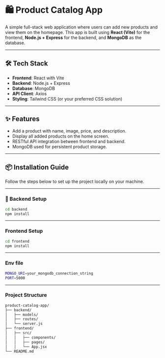 # 🛍️ Product Catalog App

A simple full-stack web application where users can add new products and view them on the homepage. This app is built using **React (Vite)** for the frontend, **Node.js + Express** for the backend, and **MongoDB** as the database.

---

## 🛠️ Tech Stack

- **Frontend**: React with Vite
- **Backend**: Node.js + Express
- **Database**: MongoDB
- **API Client**: Axios
- **Styling**: Tailwind CSS (or your preferred CSS solution)

---

## ✨ Features

- Add a product with name, image, price, and description.
- Display all added products on the home screen.
- RESTful API integration between frontend and backend.
- MongoDB used for persistent product storage.

---

## 📦 Installation Guide

Follow the steps below to set up the project locally on your machine.

---

### 🚀 Backend Setup

```bash
cd backend
npm install
```

---
### Frontend Setup
```bash
cd frontend
npm install
```
---
### Env file 
```bash
MONGO_URI=your_mongodb_connection_string
PORT=5000
```
---

### Project Structure
```bash
product-catalog-app/
├── backend/
│   ├── models/
│   ├── routes/
│   └── server.js
├── frontend/
│   ├── src/
│   │   ├── components/
│   │   ├── pages/
│   │   └── App.jsx
└── README.md
```






